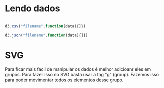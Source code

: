 # Lendo dados

```js

d3.csv("filename",function(data){]})

d3.json("filename",function(data){]})

```


# SVG

Para ficar mais facil de manipular os dados é melhor adicioanr eles em grupos. Para fazer isso no SVG basta usar a tag "g" (group). Fazemos isso para poder movimentar todos os elementos desse grupo.